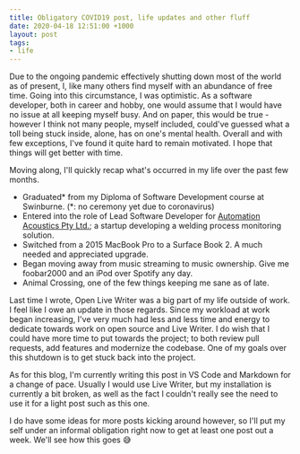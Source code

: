 ```yaml
---
title: Obligatory COVID19 post, life updates and other fluff
date: 2020-04-18 12:51:00 +1000
layout: post
tags:
- life
---
```


Due to the ongoing pandemic effectively shutting down most of the world as of present, I, like many others find myself with an abundance of free time. Going into this circumstance, I was optimistic. As a software developer, both in career and hobby, one would assume that I would have no issue at all keeping myself busy. And on paper, this would be true - however I think not many people, myself included, could've guessed what a toll being stuck inside, alone, has on one's mental health. Overall and with few exceptions, I've found it quite hard to remain motivated. I hope that things will get better with time.

Moving along, I'll quickly recap what's occurred in my life over the past few months.

- Graduated* from my Diploma of Software Development course at Swinburne. (*: no ceremony yet due to coronavirus)
- Entered into the role of Lead Software Developer for [Automation Acoustics Pty Ltd.](http://automationacoustics.com); a startup developing a welding process monitoring solution.
- Switched from a 2015 MacBook Pro to a Surface Book 2. A much needed and appreciated upgrade.
- Began moving away from music streaming to music ownership. Give me foobar2000 and an iPod over Spotify any day.
- Animal Crossing, one of the few things keeping me sane as of late.

Last time I wrote, Open Live Writer was a big part of my life outside of work. I feel like I owe an update in those regards. Since my workload at work began increasing, I've very much had less and less time and energy to dedicate towards work on open source and Live Writer. I do wish that I could have more time to put towards the project; to both review pull requests, add features and modernize the codebase. One of my goals over this shutdown is to get stuck back into the project.

As for this blog, I'm currently writing this post in VS Code and Markdown for a change of pace. Usually I would use Live Writer, but my installation is currently a bit broken, as well as the fact I couldn't really see the need to use it for a light post such as this one.

I do have some ideas for more posts kicking around however, so I'll put my self under an informal obligation right now to get at least one post out a week. We'll see how this goes 😅